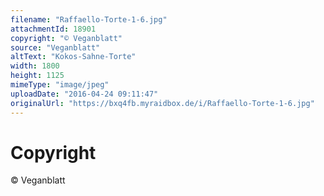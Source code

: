 ```yaml
---
filename: "Raffaello-Torte-1-6.jpg"
attachmentId: 18901
copyright: "© Veganblatt"
source: "Veganblatt"
altText: "Kokos-Sahne-Torte"
width: 1800
height: 1125
mimeType: "image/jpeg"
uploadDate: "2016-04-24 09:11:47"
originalUrl: "https://bxq4fb.myraidbox.de/i/Raffaello-Torte-1-6.jpg"
---
```


# Copyright

© Veganblatt
